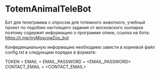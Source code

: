 # TotemAnimalTeleBot
Бот для телеграмма с опросом для тотемного животного, учебный проект по подобию настоящего задания от московского зоопарка поэтому содержит информацию о программе опеки, ссылка на бота: https://t.me/myMoscowZoo_bot

Конфеденциальную информацию необходимо завести в корневой файл config.txt в следующем порядке в формате:

TOKEN = <TOKEN>
EMAIL = <EMAIL>
EMAIL_PASSWORD = <EMAIL_PASSWORD>
CONTACT_EMAIL = <CONTACT_EMAIL>